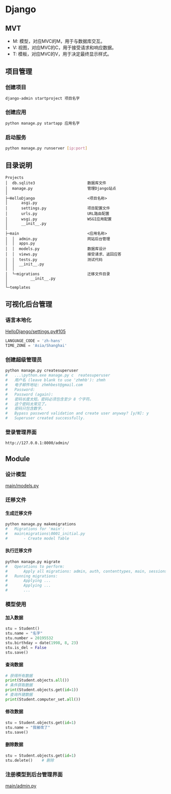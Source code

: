 # Django



## MVT
- M: 模型，对应MVC的M，用于与数据库交互。
- V: 视图，对应MVC的C，用于接受请求和响应数据。
- T: 模板，对应MVC的V，用于决定最终显示样式。



## 项目管理
### 创建项目
```BASH
django-admin startproject 项目名字
```
### 创建应用
```BASH
python manage.py startapp 应用名字
```
### 启动服务
```BASH
python manage.py runserver [ip:port]
```



## 目录说明

    Projects
    │  db.sqlite3                       数据库文件
    │  manage.py                        管理Django站点
    │
    ├─HelloDjango                       <项目名称>
    │      asgi.py
    │      settings.py                  项目配置文件
    │      urls.py                      URL路由配置
    │      wsgi.py                      WSGI应用配置
    │      __init__.py
    │
    ├─main                              <应用名称>
    │  │  admin.py                      网站后台管理
    │  │  apps.py
    │  │  models.py                     数据库设计
    │  │  views.py                      接受请求、返回应答
    │  │  tests.py                      测试代码
    │  │  __init__.py
    │  │
    │  └─migrations                     迁移文件目录
    │          __init__.py
    │
    └─templates



## 可视化后台管理
### 语言本地化
[HelloDjango/settings.py#105](https://github.com/zhmhbest/HelloDjango/blob/master/HelloDjango/settings.py#L105)
```PYTHON
LANGUAGE_CODE = 'zh-hans'
TIME_ZONE = 'Asia/Shanghai'
```
### 创建超级管理员
```BASH
python manage.py createsuperuser
#   ...\python.exe manage.py c  reatesuperuser
#   用户名 (leave blank to use 'zhmhb'): zhmh
#   电子邮件地址: zhmhbest@gmail.com
#   Password:
#   Password (again):
#   密码长度太短。密码必须包含至少 8 个字符。
#   这个密码太常见了。
#   密码只包含数字。
#   Bypass password validation and create user anyway? [y/N]: y
#   Superuser created successfully.
```
### 登录管理界面
```
http://127.0.0.1:8000/admin/
```



## Module
### 设计模型
[main/models.py](https://github.com/zhmhbest/HelloDjango/blob/master/main/models.py)

### 迁移文件
#### 生成迁移文件
```BASH
python manage.py makemigrations
#   Migrations for 'main':
#   main\migrations\0001_initial.py
#       - Create model Table
```
#### 执行迁移文件
```BASH
python manage.py migrate
#   Operations to perform:
#       Apply all migrations: admin, auth, contenttypes, main, sessions
#   Running migrations:
#       Applying ...
#       Applying ...
#       ...
```

### 模型使用
#### 加入数据
```PYTHON
stu = Student()
stu.name = "名字"
stu.number = 20195532
stu.birthday = date(1998, 8, 23)
stu.is_del = False
stu.save()
```
#### 查询数据
```PYTHON
# 获得所有数据
print(Student.objects.all())
# 条件获取数据
print(Student.objects.get(id=1))
# 查询外键数据
print(Student.computer_set.all())
```
#### 修改数据
```PYTHON
stu = Student.objects.get(id=1)
stu.name = "我被改了"
stu.save()
```
#### 删除数据
```PYTHON
stu = Student.objects.get(id=1)
stu.delete()    # 删除
```

### 注册模型到后台管理界面
[main/admin.py](https://github.com/zhmhbest/HelloDjango/blob/master/main/admin.py)